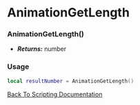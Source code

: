# AnimationGetLength

### AnimationGetLength()
- ***Returns:*** number

### Usage

```Lua
local resultNumber = AnimationGetLength()
```


[Back To Scripting Documentation](../README.md)
